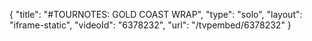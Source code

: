 {
    "title": "#TOURNOTES: GOLD COAST WRAP",
    "type": "solo",
    "layout": "iframe-static",
    "videoId": "6378232",
    "url": "\/tvpembed\/6378232"
}